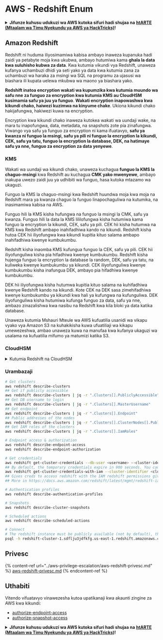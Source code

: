 # AWS - Redshift Enum

<details>

<summary><strong>Jifunze kuhusu udukuzi wa AWS kutoka sifuri hadi shujaa na</strong> <a href="https://training.hacktricks.xyz/courses/arte"><strong>htARTE (Mtaalam wa Timu Nyekundu ya AWS ya HackTricks)</strong></a><strong>!</strong></summary>

Njia nyingine za kusaidia HackTricks:

* Ikiwa unataka kuona **kampuni yako ikionekana kwenye HackTricks** au **kupakua HackTricks kwa PDF** Angalia [**MIPANGO YA USAJILI**](https://github.com/sponsors/carlospolop)!
* Pata [**bidhaa rasmi za PEASS & HackTricks**](https://peass.creator-spring.com)
* Gundua [**Familia ya PEASS**](https://opensea.io/collection/the-peass-family), mkusanyiko wetu wa [**NFTs**](https://opensea.io/collection/the-peass-family) ya kipekee
* **Jiunge na** 💬 [**Kikundi cha Discord**](https://discord.gg/hRep4RUj7f) au kikundi cha [**telegram**](https://t.me/peass) au **tufuate** kwenye **Twitter** 🐦 [**@hacktricks\_live**](https://twitter.com/hacktricks\_live)**.**
* **Shiriki mbinu zako za udukuzi kwa kuwasilisha PRs kwa** [**HackTricks**](https://github.com/carlospolop/hacktricks) na [**HackTricks Cloud**](https://github.com/carlospolop/hacktricks-cloud) repos za github.

</details>

## Amazon Redshift

Redshift ni huduma iliyosimamiwa kabisa ambayo inaweza kupanuka hadi zaidi ya petabyte moja kwa ukubwa, ambayo hutumiwa kama **ghala la data kwa suluhisho kubwa za data**. Kwa kutumia vikundi vya Redshift, unaweza kufanya uchambuzi dhidi ya seti yako ya data kwa kutumia zana za uchambuzi wa haraka za msingi wa SQL na programu za ujasusi wa biashara ili kupata uelewa mkubwa wa maono ya biashara yako.

**Redshift inatoa encryption wakati wa kupumzika kwa kutumia muundo wa safu nne za funguo za encryption kwa kutumia KMS au CloudHSM kusimamia safu ya juu ya funguo**. **Wakati encryption inapowashwa kwa kikundi chako, haiwezi kuzimwa na kinyume chake**. Ukiona kikundi chako hakijafungwa, hakiwezi kuwa na encryption.

Encryption kwa kikundi chako inaweza kutokea wakati wa uundaji wake, na mara tu inapofungwa, data, metadata, na snapshots zote pia zinafungwa. Viwango vya safu ya funguo za encryption ni kama ifuatavyo, **safu ya kwanza ni funguo la msingi, safu ya pili ni funguo la encryption la kikundi, CEK, safu ya tatu, funguo la encryption la database, DEK, na hatimaye safu ya nne, funguo za encryption za data yenyewe**.

### KMS

Wakati wa uundaji wa kikundi chako, unaweza kuchagua **funguo la KMS la chaguo-msingi** kwa Redshift au kuchagua **CMK yako mwenyewe**, ambayo inakupa uwezo zaidi juu ya udhibiti wa funguo, hasa kutoka mtazamo wa ukaguzi.

Funguo la KMS la chaguo-msingi kwa Redshift huundwa moja kwa moja na Redshift mara ya kwanza chaguo la funguo linapochaguliwa na kutumika, na inasimamiwa kabisa na AWS.

Funguo hili la KMS kisha hufungwa na funguo la msingi la CMK, safu ya kwanza. Funguo hili la data la KMS lililofungwa kisha hutumiwa kama funguo la encryption la kikundi, CEK, safu ya pili. CEK hii kisha hutumwa na KMS kwa Redshift ambapo inahifadhiwa kando na kikundi. Redshift kisha hutoa CEK hii iliyofungwa kwa kikundi kupitia kituo salama ambapo inahifadhiwa kwenye kumbukumbu.

Redshift kisha inaomba KMS kufungua funguo la CEK, safu ya pili. CEK hii iliyofunguliwa kisha pia hifadhiwa kwenye kumbukumbu. Redshift kisha hujenga funguo la encryption la database la random, DEK, safu ya tatu, na kuliweka kwenye kumbukumbu ya kikundi. CEK iliyofunguliwa kwenye kumbukumbu kisha inafungua DEK, ambayo pia hifadhiwa kwenye kumbukumbu.

DEK hii iliyofungwa kisha hutumwa kupitia kituo salama na kuhifadhiwa kwenye Redshift kando na kikundi. Kote CEK na DEK sasa zimehifadhiwa kwenye kumbukumbu ya kikundi kwa hali ya kufungwa na kufunguliwa. DEK iliyofunguliwa kisha hutumiwa kufunga funguo za data, safu ya nne, ambazo zinazalishwa kwa nasibu na Redshift kwa kila bloki ya data katika database.

Unaweza kutumia Mshauri Mteule wa AWS kufuatilia usanidi wa vikapu vyako vya Amazon S3 na kuhakikisha kuwa ufuatiliaji wa kikapu umewezeshwa, ambao unaweza kuwa na manufaa kwa kufanya ukaguzi wa usalama na kufuatilia mifumo ya matumizi katika S3.

### CloudHSM

<details>

<summary>Kutumia Redshift na CloudHSM</summary>

Unapofanya kazi na CloudHSM kufanya encryption yako, kwanza lazima uweke uhusiano wa kuaminika kati ya mteja wako wa HSM na Redshift wakati unatumia vyeti vya mteja na seva.

Uhusiano huu unahitajika kutoa mawasiliano salama, kuruhusu funguo za encryption kutumwa kati ya mteja wako wa HSM na vikundi vyako vya Redshift. Kwa kutumia jozi ya funguo ya faragha na ya umma iliyozalishwa kwa nasibu, Redshift hujenga cheti cha mteja cha umma, ambacho kinafungwa na kuhifadhiwa na Redshift. Hiki lazima kipakuliwe na kusajiliwa kwa mteja wako wa HSM, na kuhusishwa na sehemu sahihi ya HSM.

Kisha lazima uweke Redshift na maelezo yafuatayo ya mteja wako wa HSM: anwani ya IP ya HSM, jina la sehemu ya HSM, nenosiri la sehemu ya HSM, na cheti cha seva cha HSM cha umma, ambacho kimefungwa na CloudHSM kwa kutumia funguo la msingi la ndani. Mara habari hii imetolewa, Redshift itathibitisha na kuhakikisha kuwa inaweza kuunganisha na kufikia sehemu ya maendeleo.

Ikiwa sera zako za usalama za ndani au udhibiti wa utawala unahitaji uwekezaji wa funguo, basi hii inawezekana na Redshift ikikuruhusu kubadilisha funguo za encryption kwa vikundi vilivyofungwa, hata hivyo, lazima uwe na ufahamu kwamba wakati wa mchakato wa kubadilisha funguo, itafanya kikundi kuwa haipatikani kwa kipindi kifupi sana, hivyo ni bora kubadilisha funguo wakati unahitaji, au ikiwa unahisi kwamba zinaweza kuwa zimevujishwa.

Wakati wa mzunguko, Redshift itabadilisha CEK kwa kikundi chako na kwa nakala rudufu za kikundi hicho. Itabadilisha DEK kwa kikundi lakini haiwezekani kubadilisha DEK kwa picha za nakala rudufu zilizohifadhiwa kwenye S3 ambazo zimefungwa kwa kutumia DEK. Itaweka kikundi katika hali ya 'kuzungusha funguo' hadi mchakato utakapokamilika wakati hali itarudi kuwa 'ipatikane'.

</details>

### Urambazaji
```bash
# Get clusters
aws redshift describe-clusters
## Get if publicly accessible
aws redshift describe-clusters | jq -r ".Clusters[].PubliclyAccessible"
## Get DB username to login
aws redshift describe-clusters | jq -r ".Clusters[].MasterUsername"
## Get endpoint
aws redshift describe-clusters | jq -r ".Clusters[].Endpoint"
## Public addresses of the nodes
aws redshift describe-clusters | jq -r ".Clusters[].ClusterNodes[].PublicIPAddress"
## Get IAM roles of the clusters
aws redshift describe-clusters | jq -r ".Clusters[].IamRoles"

# Endpoint access & authorization
aws redshift describe-endpoint-access
aws redshift describe-endpoint-authorization

# Get credentials
aws redshift get-cluster-credentials --db-user <username> --cluster-identifier <cluster-id>
## By default, the temporary credentials expire in 900 seconds. You can optionally specify a duration between 900 seconds (15 minutes) and 3600 seconds (60 minutes).
aws redshift get-cluster-credentials-with-iam --cluster-identifier <cluster-id>
## Gives creds to access redshift with the IAM redshift permissions given to the current AWS account
## More in https://docs.aws.amazon.com/redshift/latest/mgmt/redshift-iam-access-control-identity-based.html

# Authentication profiles
aws redshift describe-authentication-profiles

# Snapshots
aws redshift describe-cluster-snapshots

# Scheduled actions
aws redshift describe-scheduled-actions

# Connect
# The redshift instance must be publicly available (not by default), the sg need to allow inbounds connections to the port and you need creds
psql -h redshift-cluster-1.sdflju3jdfkfg.us-east-1.redshift.amazonaws.com -U admin -d dev -p 5439
```
## Privesc

{% content-ref url="../aws-privilege-escalation/aws-redshift-privesc.md" %}
[aws-redshift-privesc.md](../aws-privilege-escalation/aws-redshift-privesc.md)
{% endcontent-ref %}

## Uthabiti

Vitendo vifuatavyo vinawezesha kutoa upatikanaji kwa akaunti zingine za AWS kwa kikundi:

* [authorize-endpoint-access](https://docs.aws.amazon.com/cli/latest/reference/redshift/authorize-endpoint-access.html)
* [authorize-snapshot-access](https://docs.aws.amazon.com/cli/latest/reference/redshift/authorize-snapshot-access.html)

<details>

<summary><strong>Jifunze kuhusu udukuzi wa AWS kutoka sifuri hadi shujaa na</strong> <a href="https://training.hacktricks.xyz/courses/arte"><strong>htARTE (Mtaalam wa Timu Nyekundu ya AWS ya HackTricks)</strong></a><strong>!</strong></summary>

Njia nyingine za kusaidia HackTricks:

* Ikiwa unataka kuona **kampuni yako ikitangazwa kwenye HackTricks** au **kupakua HackTricks kwa PDF** Angalia [**MIPANGO YA KUJIUNGA**](https://github.com/sponsors/carlospolop)!
* Pata [**bidhaa rasmi za PEASS & HackTricks**](https://peass.creator-spring.com)
* Gundua [**Familia ya PEASS**](https://opensea.io/collection/the-peass-family), mkusanyiko wetu wa [**NFTs**](https://opensea.io/collection/the-peass-family) ya kipekee
* **Jiunge na** 💬 [**Kikundi cha Discord**](https://discord.gg/hRep4RUj7f) au kikundi cha [**telegram**](https://t.me/peass) au **tufuate** kwenye **Twitter** 🐦 [**@hacktricks\_live**](https://twitter.com/hacktricks\_live)**.**
* **Shiriki mbinu zako za udukuzi kwa kuwasilisha PRs kwa** [**HackTricks**](https://github.com/carlospolop/hacktricks) na [**HackTricks Cloud**](https://github.com/carlospolop/hacktricks-cloud) github repos.

</details>
